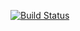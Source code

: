 [![Build Status](https://dev.azure.com/digital-devians/AgileMethod/_apis/build/status%2FAppPublish.FinalApp?branchName=main)](https://dev.azure.com/digital-devians/AgileMethod/_build/latest?definitionId=8&branchName=main)
